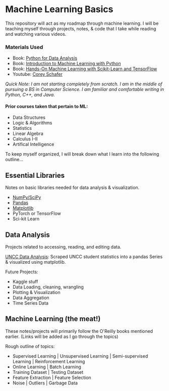 # Machine Learning Basics
This repository will act as my roadmap through machine learning. I will be teaching myself through projects, notes, & code that I take while reading and watching various videos.

### Materials Used
* Book: [Python for Data Analysis](https://www.oreilly.com/library/view/python-for-data/9781491957653/)
* Book: [Introduction to Machine Learning with Python](https://www.oreilly.com/library/view/introduction-to-machine/9781449369880/)
* Book: [Hands-On Machine Learning with Scikit-Learn and TensorFlow](https://www.oreilly.com/library/view/hands-on-machine-learning/9781491962282/)
* Youtube: [Corey Schafer](https://www.youtube.com/user/schafer5)

*Quick Note: I am not starting completely from scratch. I am in the middle of pursuing a BS in Computer Science. I am familiar and comfortable writing in Python, C++, and Java.*

#### Prior courses taken that pertain to ML:
  * Data Structures
  * Logic & Algorithms
  * Statistics
  * Linear Algebra
  * Calculus I-II
  * Artifical Intelligence

To keep myself organized, I will break down what I learn into the following outline...
## Essential Libraries
Notes on basic libraries needed for data analysis & visualization.
* [NumPy/SciPy](/Libraries/NumPy.ipynb)
* [Pandas](/Libraries/Pandas.ipynb)
* [Matplotlib](/Libraries/Matplotlib.ipynb)
* PyTorch or TensorFlow
* Sci-kit Learn

## Data Analysis
Projects related to accessing, reading, and editing data.

[UNCC Data Analysis](/Exercises/Lib_Exercises/uncc_dataset.py): Scraped UNCC student statistics into a pandas Series & visualized using matplotlib.

Future Projects:
* Kaggle stuff
* Data Loading, cleaning, wrangling
* Plotting & Visualization
* Data Aggregation
* Time Series Data

## Machine Learning (the meat!)
These notes/projects will primarily follow the O'Reilly books mentioned earlier. 
(Links will be added as I go through the topics)

Rough outline of topics:
* Supervised Learning | Unsupervised Learning | Semi-supervised Learning | Reinforcement Learning
* Online Learning | Batch Learning
* Training Dataset | Testing Dataset
* Feature Extraction | Feature Selection
* Noise | Outliers | Garbage Data
